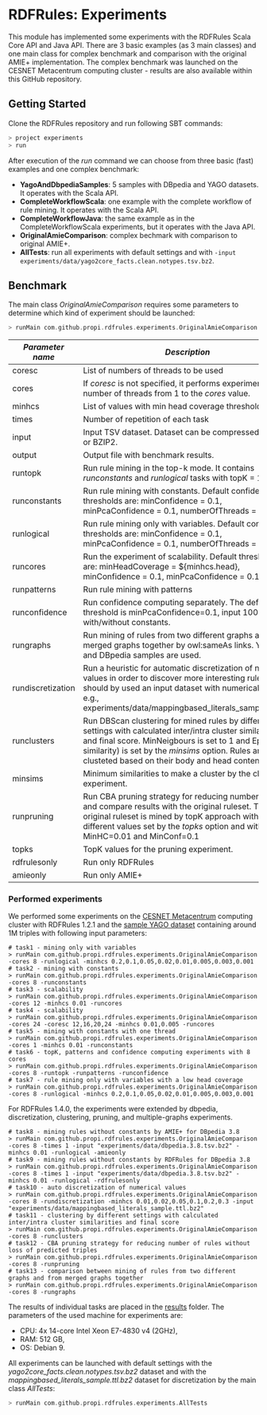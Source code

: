 # RDFRules: Experiments

This module has implemented some experiments with the RDFRules Scala Core API and Java API. There are 3 basic examples (as 3 main classes) and one main class for complex benchmark and comparison with the original AMIE+ implementation. The complex benchmark was launched on the CESNET Metacentrum computing cluster - results are also available within this GitHub repository. 

## Getting Started

Clone the RDFRules repository and run following SBT commands:
```sbt
> project experiments
> run
```

After execution of the *run* command we can choose from three basic (fast) examples and one complex benchmark:
- **YagoAndDbpediaSamples**: 5 samples with DBpedia and YAGO datasets. It operates with the Scala API.
- **CompleteWorkflowScala**: one example with the complete workflow of rule mining. It operates with the Scala API.
- **CompleteWorkflowJava**: the same example as in the CompleteWorkflowScala experiments, but it operates with the Java API.
- **OriginalAmieComparison**: complex bechmark with comparison to original AMIE+.
- **AllTests**: run all experiments with default settings and with `-input experiments/data/yago2core_facts.clean.notypes.tsv.bz2`.

## Benchmark

The main class *OriginalAmieComparison* requires some parameters to determine which kind of experiment should be launched:

```sbt
> runMain com.github.propi.rdfrules.experiments.OriginalAmieComparison parameters...
```

| *Parameter name* | *Description* | *Default* |
|------------------|-----------------------------------------------------------------------------------------------------------------------------------------------|--------------------------------------------------------|
| coresc | List of numbers of threads to be used | Nil |
| cores | If *coresc* is not specified, it performs experiments for number of threads from 1 to the *cores* value. | available cores |
| minhcs | List of values with min head coverage thresholds. | 0.005,0.01,0.02,0.05,0.1,0.2,0.3 |
| times | Number of repetition of each task | 7 |
| input | Input TSV dataset. Dataset can be compressed by GZIP or BZIP2. | experiments/data/yago2core_facts.clean.notypes.tsv.bz2 |
| output | Output file with benchmark results. | experiments/data/results.txt |
| runtopk | Run rule mining in the top-k mode. It contains *runconstants* and *runlogical* tasks with topK = 100. |  |
| runconstants | Run rule mining with constants. Default confidence thresholds are: minConfidence = 0.1, minPcaConfidence = 0.1, numberOfThreads = $cores |  |
| runlogical | Run rule mining only with variables. Default confidence thresholds are: minConfidence = 0.1, minPcaConfidence = 0.1, numberOfThreads = $cores |  |
| runcores | Run the experiment of scalability. Default thresholds are: minHeadCoverage = ${minhcs.head}, minConfidence = 0.1, minPcaConfidence = 0.1 |  |
| runpatterns | Run rule mining with patterns |  |
| runconfidence | Run confidence computing separately. The default threshold is minPcaConfidence=0.1, input 10000 rules with/without constants. |  |
| rungraphs | Run mining of rules from two different graphs and from merged graphs together by owl:sameAs links. YAGO and DBpedia samples are used. |  |
| rundiscretization | Run a heuristic for automatic discretization of numerical values in order to discover more interesting rules. There should by used an input dataset with numerical literals, e.g., experiments/data/mappingbased_literals_sample.ttl.bz2 |  |
| runclusters | Run DBScan clustering for mined rules by different settings with calculated inter/intra cluster similarities and final score. MinNeigbours is set to 1 and Eps (min similarity) is set by the *minsims* option. Rules are clusteted based on their body and head contents. |  |
| minsims | Minimum similarities to make a cluster by the clustering experiment. | 0.1,0.2,0.3,0.4,0.5,0.6,0.7,0.8 |
| runpruning | Run CBA pruning strategy for reducing number of rules and compare results with the original ruleset. The original ruleset is mined by topK approach with different values set by the *topks* option and with MinHC=0.01 and MinConf=0.1 |  |
| topks | TopK values for the pruning experiment.  | 500,1000,2000,4000,8000,16000,32000 |
| rdfrulesonly | Run only RDFRules |  |
| amieonly | Run only AMIE+ |  |

### Performed experiments

We performed some experiments on the [CESNET Metacentrum](https://www.metacentrum.cz/en/index.html) computing cluster with RDFRules 1.2.1 and the [sample YAGO dataset](./data/yago2core_facts.clean.notypes.tsv.bz2) containing around 1M triples with following input parameters:

```
# task1 - mining only with variables
> runMain com.github.propi.rdfrules.experiments.OriginalAmieComparison -cores 8 -runlogical -minhcs 0.2,0.1,0.05,0.02,0.01,0.005,0.003,0.001
# task2 - mining with constants
> runMain com.github.propi.rdfrules.experiments.OriginalAmieComparison -cores 8 -runconstants
# task3 - scalability
> runMain com.github.propi.rdfrules.experiments.OriginalAmieComparison -cores 12 -minhcs 0.01 -runcores
# task4 - scalability
> runMain com.github.propi.rdfrules.experiments.OriginalAmieComparison -cores 24 -coresc 12,16,20,24 -minhcs 0.01,0.005 -runcores
# task5 - mining with constants with one thread
> runMain com.github.propi.rdfrules.experiments.OriginalAmieComparison -cores 1 -minhcs 0.01 -runconstants
# task6 - topK, patterns and confidence computing experiments with 8 cores
> runMain com.github.propi.rdfrules.experiments.OriginalAmieComparison -cores 8 -runtopk -runpatterns -runconfidence
# task7 - rule mining only with variables with a low head coverage
> runMain com.github.propi.rdfrules.experiments.OriginalAmieComparison -cores 8 -runlogical -minhcs 0.2,0.1,0.05,0.02,0.01,0.005,0.003,0.001
```

For RDFRules 1.4.0, the experiments were extended by dbpedia, discretization, clustering, pruning, and multiple-graphs experiments.

```
# task8 - mining rules without constants by AMIE+ for DBpedia 3.8
> runMain com.github.propi.rdfrules.experiments.OriginalAmieComparison -cores 8 -times 1 -input "experiments/data/dbpedia.3.8.tsv.bz2" -minhcs 0.01 -runlogical -amieonly
# task9 - mining rules without constants by RDFRules for DBpedia 3.8
> runMain com.github.propi.rdfrules.experiments.OriginalAmieComparison -cores 8 -times 1 -input "experiments/data/dbpedia.3.8.tsv.bz2" -minhcs 0.01 -runlogical -rdfrulesonly
# task10 - auto discretization of numerical values
> runMain com.github.propi.rdfrules.experiments.OriginalAmieComparison -cores 8 -rundiscretization -minhcs 0.01,0.02,0.05,0.1,0.2,0.3 -input "experiments/data/mappingbased_literals_sample.ttl.bz2"
# task11 - clustering by different settings with calculated inter/intra cluster similarities and final score
> runMain com.github.propi.rdfrules.experiments.OriginalAmieComparison -cores 8 -runclusters
# task12 - CBA pruning strategy for reducing number of rules without loss of predicted triples 
> runMain com.github.propi.rdfrules.experiments.OriginalAmieComparison -cores 8 -runpruning
# task13 - comparison between mining of rules from two different graphs and from merged graphs together
> runMain com.github.propi.rdfrules.experiments.OriginalAmieComparison -cores 8 -rungraphs
```

The results of individual tasks are placed in the [results](./results) folder. The parameters of the used machine for experiments are:
- CPU: 4x 14-core Intel Xeon E7-4830 v4 (2GHz),
- RAM: 512 GB,
- OS: Debian 9.

All experiments can be launched with default settings with the *yago2core_facts.clean.notypes.tsv.bz2* dataset and with the *mappingbased_literals_sample.ttl.bz2* dataset for discretization by the main class *AllTests*:

```sbt
> runMain com.github.propi.rdfrules.experiments.AllTests
```

